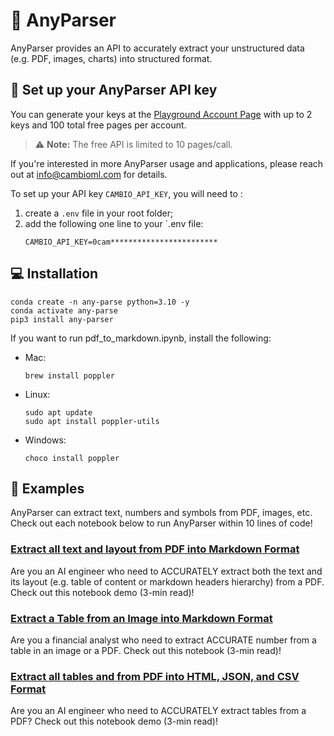 # 🌊 AnyParser

AnyParser provides an API to accurately extract your unstructured data (e.g. PDF, images, charts) into structured format.

## :seedling: Set up your AnyParser API key

You can generate your keys at the [Playground Account Page](https://www.cambioml.com/account) with up to 2 keys and 100 total free pages per account.

> ⚠️ **Note:** The free API is limited to 10 pages/call.

If you're interested in more AnyParser usage and applications, please reach out at info@cambioml.com for details.


To set up your API key `CAMBIO_API_KEY`, you will need to :

1. create a `.env` file in your root folder;
2. add the following one line to your `.env file:
    ```
    CAMBIO_API_KEY=0cam************************
    ```

## :computer: Installation

```
conda create -n any-parse python=3.10 -y
conda activate any-parse
pip3 install any-parser
```

If you want to run pdf_to_markdown.ipynb, install the following:
- Mac:
    ```
    brew install poppler
    ```
- Linux:
    ```
    sudo apt update
    sudo apt install poppler-utils
    ```
- Windows:
    ```
    choco install poppler
    ```

## :scroll:  Examples

AnyParser can extract text, numbers and symbols from PDF, images, etc. Check out each notebook below to run AnyParser within 10 lines of code!

### [Extract all text and layout from PDF into Markdown Format](https://github.com/CambioML/any-parser/blob/main/examples/pdf_to_markdown.ipynb)
Are you an AI engineer who need to ACCURATELY extract both the text and its layout (e.g. table of content or markdown headers hierarchy) from a PDF. Check out this notebook demo (3-min read)!

### [Extract a Table from an Image into Markdown Format](https://github.com/CambioML/any-parser/blob/main/examples/extract_table_from_image_to_markdown.ipynb)
Are you a financial analyst who need to extract ACCURATE number from a table in an image or a PDF. Check out this notebook (3-min read)!

### [Extract all tables and from PDF into HTML, JSON, and CSV Format](https://github.com/CambioML/any-parser/blob/main/examples/extract_tables_from_pdf.ipynb)
Are you an AI engineer who need to ACCURATELY extract tables from a PDF? Check out this notebook demo (3-min read)!